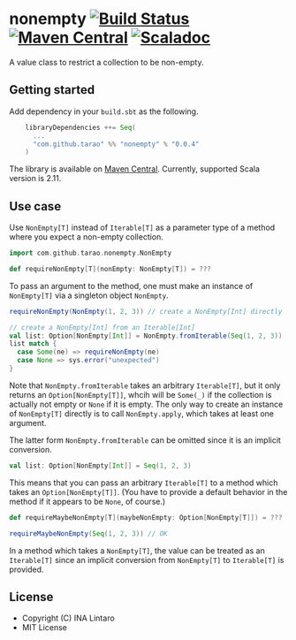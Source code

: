 nonempty [![Build Status][travis-img]][travis] [![Maven Central][maven-img]][maven] [![Scaladoc][javadoc-img]][javadoc]
========

A value class to restrict a collection to be non-empty.

Getting started
---------------

Add dependency in your `build.sbt` as the following.

```scala
    libraryDependencies ++= Seq(
      ...
      "com.github.tarao" %% "nonempty" % "0.0.4"
    )
```

The library is available on [Maven Central][maven].  Currently,
supported Scala version is 2.11.

Use case
--------

Use `NonEmpty[T]` instead of `Iterable[T]` as a parameter type of a
method where you expect a non-empty collection.

```scala
import com.github.tarao.nonempty.NonEmpty

def requireNonEmpty[T](nonEmpty: NonEmpty[T]) = ???
```

To pass an argument to the method, one must make an instance of
`NonEmpty[T]` via a singleton object `NonEmpty`.

```scala
requireNonEmpty(NonEmpty(1, 2, 3)) // create a NonEmpty[Int] directly

// create a NonEmpty[Int] from an Iterable[Int]
val list: Option[NonEmpty[Int]] = NonEmpty.fromIterable(Seq(1, 2, 3))
list match {
  case Some(ne) => requireNonEmpty(ne)
  case None => sys.error("unexpected")
}
```

Note that `NonEmpty.fromIterable` takes an arbitrary `Iterable[T]`,
but it only returns an `Option[NonEmpty[T]]`, whcih will be `Some(_)`
if the collection is actually not empty or `None` if it is empty.  The
only way to create an instance of `NonEmpty[T]` directly is to call
`NonEmpty.apply`, which takes at least one argument.

The latter form `NonEmpty.fromIterable` can be omitted since it is an
implicit conversion.

```scala
val list: Option[NonEmpty[Int]] = Seq(1, 2, 3)
```

This means that you can pass an arbitrary `Iterable[T]` to a method
which takes an `Option[NonEmpty[T]]`.  (You have to provide a default
behavior in the method if it appears to be `None`, of course.)

```scala
def requireMaybeNonEmpty[T](maybeNonEmpty: Option[NonEmpty[T]]) = ???
```

```scala
requireMaybeNonEmpty(Seq(1, 2, 3)) // OK
```

In a method which takes a `NonEmpty[T]`, the value can be treated as
an `Iterable[T]` since an implicit conversion from `NonEmpty[T]` to
`Iterable[T]` is provided.

License
-------

- Copyright (C) INA Lintaro
- MIT License

[travis]: https://travis-ci.org/tarao/nonempty-scala
[travis-img]: https://img.shields.io/travis/tarao/nonempty-scala.svg?branch=master&style=flat
[maven]: https://maven-badges.herokuapp.com/maven-central/com.github.tarao/nonempty_2.11
[maven-img]: https://maven-badges.herokuapp.com/maven-central/com.github.tarao/nonempty_2.11/badge.svg?style=flat
[javadoc]: http://javadoc-badge.appspot.com/com.github.tarao/nonempty_2.11
[javadoc-img]: http://javadoc-badge.appspot.com/com.github.tarao/nonempty_2.11.svg?label=scaladoc

